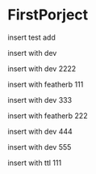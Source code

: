 # FirstPorject

insert test add

insert with dev

insert with dev 2222

insert with featherb 111

insert with dev 333

insert with featherb 222

insert with dev 444

insert with dev 555

insert with ttl 111

